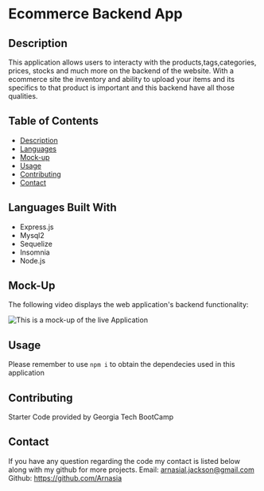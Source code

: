 # Ecommerce Backend App

## Description

This application allows users to interacty with the products,tags,categories, prices, stocks and much more on the backend of the website. With a ecommerce site the inventory and ability to upload your items and its specifics to that product is important and this backend have all those qualities.

## Table of Contents
- [Description](#Description)
- [Languages](#LanguagesBuiltWith)
- [Mock-up](#Mock-up)
- [Usage](#Usage)
- [Contributing](#Contributing)
- [Contact](#Contact)

## Languages Built With
- Express.js
- Mysql2 
- Sequelize
- Insomnia
- Node.js

## Mock-Up

The following video displays the web application's backend functionality:

![This is a mock-up of the live Application]()

## Usage

Please remember to use `npm i` to obtain the dependecies used in this application

## Contributing 
Starter Code provided by Georgia Tech BootCamp

## Contact
If you have any question regarding the code my contact is listed below along with my github for more projects.
Email: arnasial.jackson@gmail.com
Github: https://github.com/Arnasia
